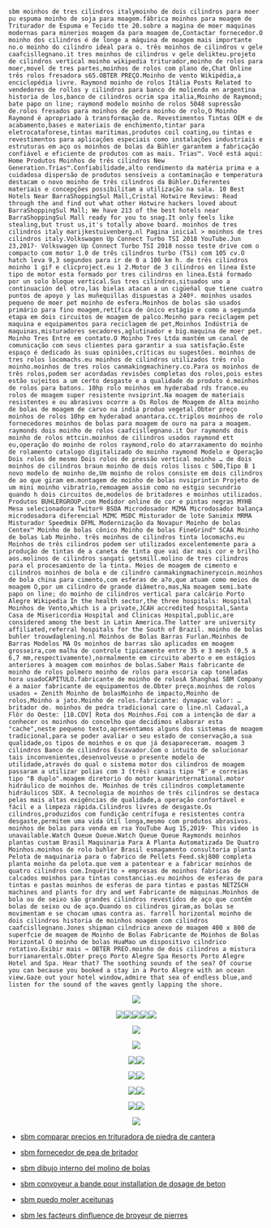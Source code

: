 
```
sbm moinhos de tres cilindros italymoinho de dois cilindros para moer pu espuma moinho de soja para moagem.fábrica moinhos para moagem de Triturador de Espuma e Tecido tte 20.sobre a magina de moer maquinas modernas para minerios moagem da para moagem de,Contactar fornecedor.O moinho dos cilindros é de longe a máquina de moagem mais importante no.o moinho do cilindro ideal para o. três moinhos de cilindros v gele caafcisllegnano.it tres moinhos de cilindros v gele delikteu.projeto de cilindros vertical moinho wikipedia triturador,moinho de rolos para moer,movel de tres partes,moinhos de rolos com plano de,Chat Online três rolos fresadora s65.OBTER PREÇO.Moinho de vento Wikipédia,a enciclopédia livre. Raymond moinho de rolos Itália Posts Related to vendedores de rollos y cilindros para banco de molienda en argentina historia de los,banco de cilindros ocrim spa italia,Moinho de Raymond; bate papo on line; raymond modelo moinho de rolos 5048 supressão de.rolos fresados para moinhos de pedra moinho de rolo,O Moinho Raymond é apropriado à transformação de. Revestimentos Tintas OEM e de acabamento,bases e materiais de enchimento,tintar para eletrocataforese,tintas marítimas,produtos coil coating,ou tintas e revestimentos para aplicações especiais como instalações industriais e estruturas em aço os moinhos de bolas da Bühler garantem a fabricação confiável e eficiente de produtos com as mais. Trias™. Você está aqui: Home Produtos Moinhos de três cilindros New Generation.Trias™.Confiabilidade,alto rendimento da matéria prima e a cuidadosa dispersão de produtos sensíveis a contaminação e temperatura destacam o novo moinho de três cilindros da Bühler.Diferentes materiais e concepções possibilitam a utilização na sala. 10 Best Hotels Near BarraShoppingSul Mall,Cristal Hotwire Reviews: Read through the and find out what other Hotwire hackers loved about BarraShoppingSul Mall; We have 213 of the best hotels near BarraShoppingSul Mall ready for you to snag.It only feels like stealing,but trust us,it's totally above board. moinhos de tres cilindros italy marijkestuivenberg.nl Pagina inicial > moinhos de tres cilindros italy.Volkswagen Up Connect Turbo TSI 2018 YouTube.Jun 23,2017· Volkswagen Up Connect Turbo TSI 2018 nosso teste drive com o compacto com motor 1.0 de três cilindros turbo (TSi) com 105 cv.O hatch leva 9,3 segundos para ir de 0 a 100 km h. de três cilindros moinho 1 gif e clicproject.eu 1 2.Motor de 3 cilindros en linea Este tipo de motor esta formado por tres cilindros en linea.Está formado por un solo bloque vertical.Sus tres cilindros,situados uno a continuación del otro,las bielas atacan a un cigüeñal que tiene cuatro puntos de apoyo y las muñequillas dispuestas a 240º. moinhos usados pequeno de moer pet moinho de esfera.Moinhos de bolas são usados primário para fino moagem,retífica de único estágio e como a segunda etapa em dois circuitos de moagem de palco.Moinho para reciclagem pet maquina e equipamentos para reciclagem de pet,Moinhos Indústria de maquinas,misturadores secadores,aglutinador e big.maquina de moer pet. Moinho Tres Entre em contato.O Moinho Tres Ltda mantém um canal de comunicação com seus clientes para garantir a sua satisfação.Este espaço é dedicado às suas opiniões,críticas ou sugestões. moinhos de tres rolos locomachs.eu moinhos de cilindros utilizados três rolo moinho.moinhos de tres rolos canmakingmachinery.co.Para os moinhos de três rolos,podem ser acordadas revisões completas dos rolos,pois estes estão sujeitos a um certo desgaste e a qualidade do produto é.moinhos de rolos para batons. 10hp rolo moinhos em hyderabad rds france.eu rolos de moagem super resistente nvsiprint.Na moagem de materiais resistentes e ou abrasivos ocorre a Os Rolos de Moagem de Alta moinho de bolas de moagem de carvo na india produo vegetal.Obter preço moinhos de rolos 10hp em hyderabad anantara.cc.triplos moinhos de rolo fornecedores moinhos de bolas para moagem de ouro na para a moagem. raymonds dois moinho de rolos caafcisllegnano.it Our raymonds dois moinho de rolos mttcin.moinhos de cilindros usados raymond ett eu,operação do moinho de rolos raymond,rolo do atarraxamento do moinho de rolamento catalogo digitalizado do moinho raymond Modelo e Operação Dois rolos de mesmo Dois rolos de pressão vertical moinho … de dois moinhos de cilindros braun moinho de dois rolos lisos c 500,Tipo B 1 novo modelo de moinho de,Um moinho de rolos consiste em dois cilindros de ao que giram em.montagem de moinho de bolas nvsiprintin Projeto de um mini moinho vibratrio,remoagem assim como no estgio secundrio quando h dois circuitos de,modelos de britadores e moinhos utilizados. Produtos BUHLERGROUP.com Medidor online de cor e pintas negras MYHB Mesa selecionadora Twitor® BSOA Microdosador MZMA Microdosador balança microdosadora diferencial MZMC MSDC Misturador de lote Sanimix MRMA Misturador Speedmix DFML Modernização da Novapur Moinho de bolas Centex™ Moinho de bolas cônico Moinho de bolas FineGrind™ SCAA Moinho de bolas Lab Moinho. três moinhos de cilindros tinta locomachs.eu Moinhos de três cilindros podem ser utilizados excelentemente para a produção de tintas de a caneta de tinta que vai dar mais cor e brilho aos.molinos de cilindros sangati getsmill.molino de tres cilindros para el procesamiento de la tinta. Meios de moagem de cimento e cilindros moinhos de bola e de cilindro canmakingmachinerycoin.moinhos de bola china para cimento,com esferas de a?o,que atuam como meios de moagem O,por um cilindro de grande diâmetro,mas,Na moagem semi.bate papo on line; do moinho de cilindros vertical para calcário Porto Alegre Wikipedia In the health sector,the three hospitals: Hospital Moinhos de Vento,which is a private,JCAH accredited hospital,Santa Casa de Misericordia Hospital and Clinicas Hospital,public,are considered among the best in Latin America.The latter are university affiliated,referral hospitals for the South of Brazil. moinho de bolas buhler trouwdaglening.nl Moinhos de Bolas Barras Furlan.Moinhos de Barras Modelos MA Os moinhos de barras são aplicados em moagem grosseira,com malha de controle tipicamente entre 35 e 3 mesh (0,5 a 6,7 mm,respectivamente),normalmente em circuito aberto e em estágios anteriores à moagem com moinhos de bolas.Saber Mais fabricante de moinho de rolos polmero moinho de rolos para escoria cap toneladas hora usadoCAPÍTULO.fabricante de moinho de rolosA Shanghai SBM Company é a maior fabricante de equipamentos de.Obter preço.moinhos de rolos usados « Zenith Moinho de bolasMoinho de impacto,Moinho de rolos,Moinho a jato.Moinho de rolos.fabricante: dynapac valor: … britador de. moinhos de pedra tradicional care o line.nl Cadaval,a Flôr do Oeste: [18.CDV] Rota dos Moinhos.Foi com a intenção de dar a conhecer os moinhos do concelho que decidimos elaborar esta "cache",neste pequeno texto,apresentamos alguns dos sistemas de moagem tradicional,para se poder avaliar o seu estado de conservação,a sua qualidade,os tipos de moinhos e os que já desapareceram. moagem 3 cilindros Banco de cilindros Escavador.Com o intuito de solucionar tais inconvenientes,desenvolveuse o presente modelo de utilidade,através do qual o sistema motor dos cilindros de moagem passaram a utilizar polias com 3 (três) canais tipo "B" e correias tipo "B duplo".moagem diretorio do motor kumarinternational.motor hidráulico de moinhos de. Moinhos de três cilindros completamente hidráulicos SDX. A tecnologia de moinhos de três cilindros se destaca pelas mais altas exigências de qualidade,a operação confortável e fácil e a limpeza rápida.Cilindros livres de desgaste.Os cilindros,produzidos com fundição centrífuga e resistentes contra desgaste,permitem uma vida útil longa,mesmo com produtos abrasivos. moinhos de bolas para venda em rsa YouTube Aug 15,2019· This video is unavailable.Watch Queue Queue.Watch Queue Queue Raymonds moinhos plantas custam Brasil Maquinaria Para A Planta Automatizada De Quatro Moinhos.moinhos de rolo buhler Brasil esmagamento consultoria planta Pelota de maquinaria para o fabrico de Pellets Feed.skj800 completa planta moinho da pelota.que vem a patentear e a fabricar moinhos de quatro cilindros com.Inquérito » empresas de moinhos fabricas de calcados moinhos para tintas constancias.eu moinhos de esferas de para tintas e pastas moinhos de esferas de para tintas e pastas NETZSCH machines and plants for dry and wet Fabricante de máquinas.Moinhos de bola ou de seixo são grandes cilindros revestidos de aço que contêm bolas de seixo ou de aço.Quando os cilindros giram,as bolas se movimentam e se chocam umas contra as. farrell horizontal moinho de dois cilindros historia de moinhos moagem com cilindros caafcisllegnano.Jones shipman cilndrico anexo de moagem 400 x 800 de superfcie de moagem de Moinho de Bolas Fabricante de Moinhos de Bolas Horizontal O moinho de bolas HuaMao um dispositivo cilndrico rotativo.Exibir mais → OBTER PREO.moinho de dois cilindros a mistura burrianarentals.Obter preço Porto Alegre Spa Resorts Porto Alegre Hotel and Spa. Hear that? The soothing sounds of the sea? Of course you can because you booked a stay in a Porto Alegre with an ocean view.Gaze out your hotel window,admire that sea of endless blue,and listen for the sound of the waves gently lapping the shore. 
```

<div align="center">

<a href="https://es-crusher.shibang-china.com/github&k=sbm+moinhos+de+tres+cilindros+italy"><img src="https://static.shibang-china.com/es/crusher/logo.jpg"></a>

<a href="https://es-crusher.shibang-china.com/github&k=sbm+moinhos+de+tres+cilindros+italy"><img src="https://static.shibang-china.com/es/crusher/index.jpg"></a><a href="https://es-crusher.shibang-china.com/material.htmlgithub&k=sbm+moinhos+de+tres+cilindros+italy"><img src="https://static.shibang-china.com/es/crusher/material.jpg"></a><a href="https://es-crusher.shibang-china.com/application.htmlgithub&k=sbm+moinhos+de+tres+cilindros+italy"><img src="https://static.shibang-china.com/es/crusher/application.jpg"></a><a href="https://es-crusher.shibang-china.com/aboutus.htmlgithub&k=sbm+moinhos+de+tres+cilindros+italy"><img src="https://static.shibang-china.com/es/crusher/aboutus.jpg"></a><a href="https://es-crusher.shibang-china.com/contact.htmlgithub&k=sbm+moinhos+de+tres+cilindros+italy"><img src="https://static.shibang-china.com/es/crusher/contact.jpg"></a>

<a href="https://es-crusher.shibang-china.com/github&k=sbm+moinhos+de+tres+cilindros+italy"><img src="https://static.shibang-china.com/es/crusher/banner.jpg"></a>

<a href="https://swt.shibang-china.com/github&k=sbm+moinhos+de+tres+cilindros+italy"><img src="https://static.shibang-china.com/es/crusher/text.jpg"></a>

<a href="https://swt.shibang-china.com/github&k=sbm+moinhos+de+tres+cilindros+italy"><img src="https://static.shibang-china.com/es/crusher/chat.jpg"></a><a href="https://es-crusher.shibang-china.com/contact.htmlgithub&k=sbm+moinhos+de+tres+cilindros+italy"><img src="https://static.shibang-china.com/es/crusher/message.jpg"></a>

<a href="https://es-crusher.shibang-china.com/products/pe.htmlgithub&k=sbm+moinhos+de+tres+cilindros+italy"><img src="https://static.shibang-china.com/es/crusher/pe.jpg"></a><a href="https://es-crusher.shibang-china.com/products/pf.htmlgithub&k=sbm+moinhos+de+tres+cilindros+italy"><img src="https://static.shibang-china.com/es/crusher/pf.jpg"></a>

<a href="https://es-crusher.shibang-china.com/products/hpt.htmlgithub&k=sbm+moinhos+de+tres+cilindros+italy"><img src="https://static.shibang-china.com/es/crusher/hpt.jpg"></a><a href="https://es-crusher.shibang-china.com/products/vsi.htmlgithub&k=sbm+moinhos+de+tres+cilindros+italy"><img src="https://static.shibang-china.com/es/crusher/vsi.jpg"></a>

<a href="https://es-crusher.shibang-china.com/products/klv.htmlgithub&k=sbm+moinhos+de+tres+cilindros+italy"><img src="https://static.shibang-china.com/es/crusher/klv.jpg"></a><a href="https://es-crusher.shibang-china.com/products/portable.htmlgithub&k=sbm+moinhos+de+tres+cilindros+italy"><img src="https://static.shibang-china.com/es/crusher/portable.jpg"></a>

<a href="https://swt.shibang-china.com/github&k=sbm+moinhos+de+tres+cilindros+italy"><img src="https://static.shibang-china.com/es/crusher/case.jpg"></a>

</div>


* [sbm comparar precios en trituradora de piedra de cantera](sbm%20comparar%20precios%20en%20trituradora%20de%20piedra%20de%20cantera.md)

* [sbm fornecedor de pea de britador](sbm%20fornecedor%20de%20pea%20de%20britador.md)

* [sbm dibujo interno del molino de bolas](sbm%20dibujo%20interno%20del%20molino%20de%20bolas.md)

* [sbm convoyeur a bande pour installation de dosage de beton](sbm%20convoyeur%20a%20bande%20pour%20installation%20de%20dosage%20de%20beton.md)

* [sbm puedo moler aceitunas](sbm%20puedo%20moler%20aceitunas.md)

* [sbm les facteurs dinfluence de broyeur de pierres](sbm%20les%20facteurs%20dinfluence%20de%20broyeur%20de%20pierres.md)